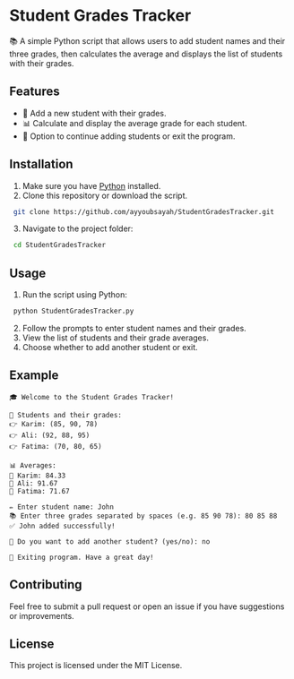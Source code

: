 # Student Grades Tracker

📚 A simple Python script that allows users to add student names and their three grades, then calculates the average and displays the list of students with their grades.

## Features
- 📝 Add a new student with their grades.
- 📊 Calculate and display the average grade for each student.
- 🔄 Option to continue adding students or exit the program.

## Installation
1. Make sure you have [Python](https://www.python.org/) installed.
2. Clone this repository or download the script.

```sh
 git clone https://github.com/ayyoubsayah/StudentGradesTracker.git
```

3. Navigate to the project folder:
```sh
 cd StudentGradesTracker
```

## Usage
1. Run the script using Python:
```sh
 python StudentGradesTracker.py
```
2. Follow the prompts to enter student names and their grades.
3. View the list of students and their grade averages.
4. Choose whether to add another student or exit.

## Example
```
🎓 Welcome to the Student Grades Tracker!

📌 Students and their grades:
👉 Karim: (85, 90, 78)
👉 Ali: (92, 88, 95)
👉 Fatima: (70, 80, 65)

📊 Averages:
📌 Karim: 84.33
📌 Ali: 91.67
📌 Fatima: 71.67

✏️ Enter student name: John
📚 Enter three grades separated by spaces (e.g. 85 90 78): 80 85 88
✅ John added successfully!

🔄 Do you want to add another student? (yes/no): no

👋 Exiting program. Have a great day!
```

## Contributing
Feel free to submit a pull request or open an issue if you have suggestions or improvements.

## License
This project is licensed under the MIT License.
